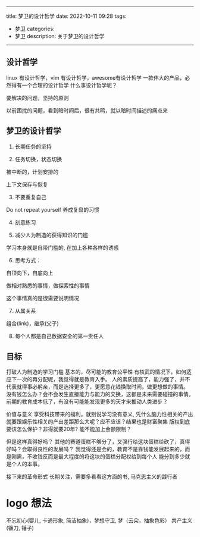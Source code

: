 
---
title: 梦卫的设计哲学
date: 2022-10-11 09:28
tags:
- 梦卫
categories:
- 梦卫
description: 关于梦卫的设计哲学
---

## 设计哲学

linux 有设计哲学，vim 有设计哲学，awesome有设计哲学
一款伟大的产品，必然得有一个合理的设计哲学
什么事设计哲学呢？ 

要解决的问题，坚持的原则

以前困扰的问题，看到暗时间后，很有共鸣，就以暗时间描述的痛点来


## 梦卫的设计哲学

1. 长期任务的坚持

2. 任务切换，状态切换

被中断的，计划安排的

上下文保存与恢复

3. 不要重复自己

Do not repeat yourself
养成复盘的习惯

4. 刻意练习

5. 减少人为制造的获得知识的门槛

学习本身就是自带门槛的, 在加上各种各样的诱惑

6. 思考方式：

自顶向下，自底向上

做相对熟悉的事情，做探索性的事情

这个事情真的是很需要说明情况

7. 从属关系

组合(link)，继承(父子)

8. 每个人都是自己数据安全的第一责任人

## 目标

打破人为制造的学习门槛
基本的，尽可能的教育公平性
有核武的情况下，如何适应下一次的再分配呢，我觉得就是教育入手。
人的素质提高了，能力强了，并不代表就得事必躬亲，而是选择更多了，更愿意花钱换取时间，做更想做的事情。
没有钱怎么办？会不会发生直接能力与能力的交换，这都是未来需要碰撞的事情。
前期的教育成本低了，有没有可能能发现更多的天才来推动人类进步？

价值与意义
享受科技带来的福利，就别说学习没有意义, 
凭什么脑力性相关的产出就要跟娱乐性相关的产出差距那么大呢？应不应该？结果也是财富聚集
版权到底要该怎么保护？非得就要20年? 能不能加上金额限制？

但是这样真得好吗？
其他的赛道蛋糕不够分了，又强行给这块蛋糕给砍了，真得好吗？会取得良性的发展吗？
我觉得还是会的，教育不是靠钱能发展起来的，而是刚需，不收钱反而是最大程度的将这块的蛋糕分配权给到每个人
能分到多少就是个人的本事。

接下来的革命形式
长期关注，需要多看看这方面的书, 马克思主义的践行者


# logo 想法

不忘初心(婴儿, 卡通形象, 简洁抽象)，梦想守卫, 梦（云朵，抽象色彩）
共产主义(镰刀, 锤子)


